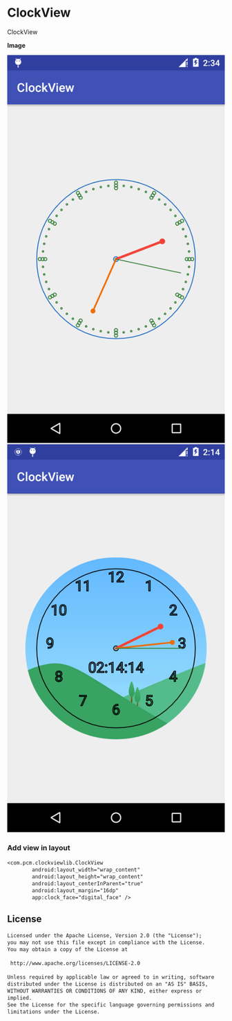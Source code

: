 # ClockView
ClockView

<b>Image</b>

![alt tag](https://github.com/piyush-malaviya/ClockView/blob/master/screenshot/screen_1.png)
![alt tag](https://github.com/piyush-malaviya/ClockView/blob/master/screenshot/screen_2.png)


### Add view in layout
```
<com.pcm.clockviewlib.ClockView
        android:layout_width="wrap_content"
        android:layout_height="wrap_content"
        android:layout_centerInParent="true"
        android:layout_margin="16dp"
        app:clock_face="digital_face" />
```
        

<H2>License</H2>

```
Licensed under the Apache License, Version 2.0 (the "License");
you may not use this file except in compliance with the License.
You may obtain a copy of the License at

 http://www.apache.org/licenses/LICENSE-2.0

Unless required by applicable law or agreed to in writing, software
distributed under the License is distributed on an "AS IS" BASIS,
WITHOUT WARRANTIES OR CONDITIONS OF ANY KIND, either express or implied.
See the License for the specific language governing permissions and
limitations under the License.
